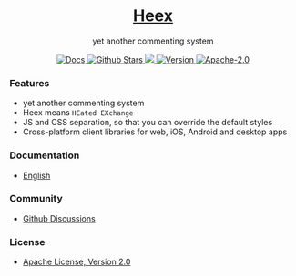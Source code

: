 <h1 align="center"><a href="https://heex.dev" target="_blank">Heex</a></h1>
<p align="center">yet another commenting system</p>

<p align="center">
    <a href="https://heex.dev" target="_blank">
        <img src="https://img.shields.io/badge/Documentation-1081c1?logo=read-the-docs" alt="Docs">
    </a>
    <a href="http://github.com/heexcloud/heex" target="_blank">
        <img src="https://img.shields.io/github/stars/heexcloud/heex?logo=github" alt="Github Stars">
    </a>
    <a href="https://www.jsdelivr.com/package/npm/heex" target="_blank">
        <img src="https://img.shields.io/jsdelivr/npm/hm/heex" />
    </a>
    <a href="https://github.com/heexcloud/heex/releases/" target="_blank">
        <img src="https://img.shields.io/npm/v/heex?color=critical&logo=npm" alt="Version">
    </a>
    <a href="https://github.com/heexcloud/heex/blob/master/LICENSE" target="_blank">
        <img src="https://img.shields.io/npm/l/heex?color=ee5535" alt="Apache-2.0">
    </a>
</p>

### Features

-   yet another commenting system
-   Heex means `HEated EXchange`
-   JS and CSS separation, so that you can override the default styles
-   Cross-platform client libraries for web, iOS, Android and desktop apps

### Documentation

-   [English](https://heex.dev)

### Community

-   [Github Discussions](https://github.com/HeexCloud/Heex/discussions)

### License

-   [Apache License, Version 2.0](LICENSE)
